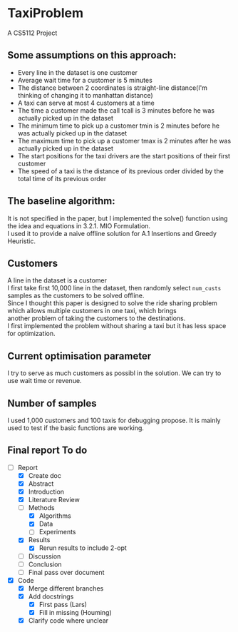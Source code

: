 # TaxiProblem
A CS5112 Project

## Some assumptions on this approach:  
- Every line in the dataset is one customer
- Average wait time for a customer is 5 minutes
- The distance between 2 coordinates is straight-line distance(I'm thinking of changing it to manhattan distance)
- A taxi can serve at most 4 customers at a time
- The time a customer made the call tcall is 3 minutes before he was actually picked up in the dataset
- The minimum time to pick up a customer tmin is 2 minutes before he was actually picked up in the dataset
- The maximum time to pick up a customer tmax is 2 minutes after he was actually picked up in the dataset
- The start positions for the taxi drivers are the start positions of their first customer
- The speed of a taxi is the distance of its previous order divided by the total time of its previous order

## The baseline algorithm:  
It is not specified in the paper, but I implemented the solve() function using the idea and equations in 3.2.1. MIO Formulation.  
I used it to provide a naive offline solution for A.1 Insertions and Greedy Heuristic.

## Customers
A line in the dataset is a customer  
I first take first 10,000 line in the dataset, then randomly select `num_custs` samples as the customers to be solved offline.  
Since I thought this paper is designed to solve the ride sharing problem which allows multiple customers in one taxi, which brings  
another problem of taking the customers to the destinations.  
I first implemented the problem without sharing a taxi but it has less space for optimization.

## Current optimisation parameter
I try to serve as much customers as possibl in the solution. We can try to use wait time or revenue.

## Number of samples
I used 1,000 customers and 100 taxis for debugging propose. It is mainly used to test if the basic functions are working.

## Final report To do
- [ ] Report
	- [x] Create doc
	- [x] Abstract
	- [x] Introduction
	- [x] Literature Review
	- [ ] Methods
		- [x] Algorithms
		- [x] Data
		- [ ] Experiments
	- [x] Results
		- [x] Rerun results to include 2-opt
	- [ ] Discussion
	- [ ] Conclusion
	- [ ] Final pass over document
- [x] Code
	- [x] Merge different branches
	- [x] Add docstrings
		- [x] First pass (Lars)
		- [x] Fill in missing (Houming)
	- [x] Clarify code where unclear
